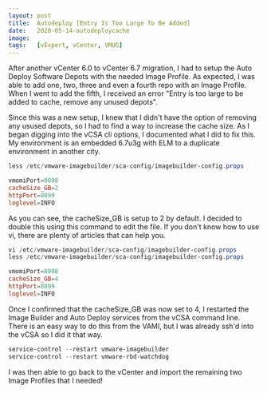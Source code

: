 ```yaml
---
layout: post
title:  Autodeploy [Entry Is Too Large To Be Added]
date:   2020-05-14-autodeploycache
image:  
tags:   [vExpert, vCenter, VMUG]
---
```

After another vCenter 6.0 to vCenter 6.7 migration, I had to setup the Auto Deploy Software Depots with the needed Image Profile. As expected, I was able to add one, two, three and even a fourth repo with an Image Profile. When I went to add the fifth, I received an error "Entry is too large to be added to cache, remove any unused depots".

Since this was a new setup, I knew that I didn't have the option of removing any usused depots, so I had to find a way to increase the cache size. As I began digging into the vCSA cli options, I documented what I did to fix this. My environment is an embedded 6.7u3g with ELM to a duplicate environment in another city.

```powershell
less /etc/vmware-imagebuilder/sca-config/imagebuilder-config.props

vmomiPort=8098
cacheSize_GB=2
httpPort=8099
loglevel=INFO
```

As you can see, the cacheSize_GB is setup to 2 by default. I decided to double this using this command to edit the file. If you don't know how to use vi, there are plenty of articles that can help you.

```powershell
vi /etc/vmware-imagebuilder/sca-config/imagebuilder-config.props
less /etc/vmware-imagebuilder/sca-config/imagebuilder-config.props

vmomiPort=8098
cacheSize_GB=4
httpPort=8099
loglevel=INFO
```

Once I confirmed that the cacheSize_GB was now set to 4, I restarted the Image Builder and Auto Deploy services from the vCSA command line. There is an easy way to do this from the VAMI, but I was already ssh'd into the vCSA so I did it that way.

```powershell
service-control --restart vmware-imagebuilder
service-control --restart vmware-rbd-watchdog
```

I was then able to go back to the vCenter and import the remaining two Image Profiles that I needed!
